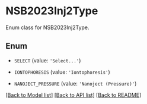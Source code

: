# NSB2023Inj2Type

Enum class for NSB2023Inj2Type.

## Enum

* `SELECT` (value: `'Select...'`)

* `IONTOPHORESIS` (value: `'Iontophoresis'`)

* `NANOJECT_PRESSURE` (value: `'Nanoject (Pressure)'`)

[[Back to Model list]](../README.md#documentation-for-models) [[Back to API list]](../README.md#documentation-for-api-endpoints) [[Back to README]](../README.md)


